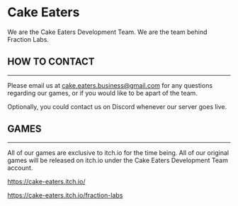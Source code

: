 # Cake Eaters

We are the Cake Eaters Development Team. We are the team behind Fraction Labs.

## HOW TO CONTACT
-----------------

Please email us at cake.eaters.business@gmail.com for any questions regarding our games, or if you would like to be apart of the team.


Optionally, you could contact us on Discord whenever our server goes live.

## GAMES
---------

All of our games are exclusive to itch.io for the time being. All of our original games will be released on itch.io under the Cake Eaters Development Team account.

https://cake-eaters.itch.io/

https://cake-eaters.itch.io/fraction-labs

